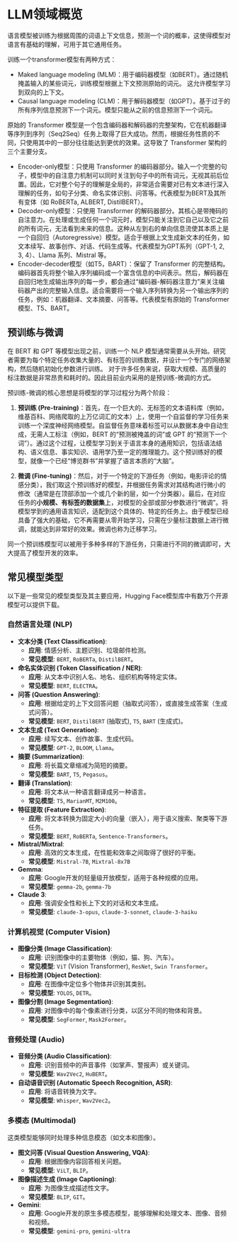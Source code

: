 # LLM领域概览

语言模型被训练为根据周围的词语上下文信息，预测一个词的概率，这使得模型对语言有基础的理解，可用于其它通用任务。

训练一个transformer模型有两种方式：
- Maked language modeling (MLM)：用于编码器模型（如BERT）。通过随机掩盖输入的某些词元，训练模型根据上下文预测原始的词元。
  这允许模型学习到双向的上下文。
- Causal language modeling (CLM)：用于解码器模型（如GPT）。基于过于的所有序列信息预测下一个词元。模型只能从之前的信息预测下一个词元。

原始的 Transformer 模型是一个包含编码器和解码器的完整架构，它在机器翻译等序列到序列（Seq2Seq）任务上取得了巨大成功。然而，根据任务性质的不同，只使用其中的一部分往往能达到更优的效果。这导致了 Transformer 架构的三个主要分支。
- Encoder-only模型：只使用 Transformer 的编码器部分。输入一个完整的句子，模型中的自注意力机制可以同时关注到句子中的所有词元，无视其前后位置。因此，它对整个句子的理解是全局的，非常适合需要对已有文本进行深入理解的任务，如句子分类、命名实体识别、问答等。代表模型为BERT及其所有变体（如 RoBERTa, ALBERT, DistilBERT）。
- Decoder-only模型：只使用 Transformer 的解码器部分。其核心是带掩码的自注意力。在处理或生成任何一个词元时，模型只能关注到它自己以及它之前的所有词元，无法看到未来的信息。这种从左到右的单向信息流使其本质上是一个自回归（Autoregressive）模型。适合于根据上文生成新文本的任务，如文本续写、故事创作、对话、代码生成等。代表模型为GPT系列（GPT-1, 2, 3, 4）、Llama 系列、Mistral 等。
- Encoder-decoder模型（如T5，BART）：保留了 Transformer 的完整结构。编码器首先将整个输入序列编码成一个富含信息的中间表示。然后，解码器在自回归地生成输出序列的每一步，都会通过“编码器-解码器注意力”来关注编码器产出的完整输入信息。适合需要将一个输入序列转换为另一个输出序列的任务，例如：机器翻译、文本摘要、问答等。代表模型有原始的 Transformer 模型、T5、BART。

## 预训练与微调

在 BERT 和 GPT 等模型出现之前，训练一个 NLP 模型通常需要从头开始。研究者需要为每个特定任务收集大量的、有标签的训练数据，并设计一个专门的网络架构，然后随机初始化参数进行训练。
对于许多任务来说，获取大规模、高质量的标注数据是非常昂贵和耗时的。因此目前业内采用的是预训练-微调的方式。

预训练-微调的核心思想是将模型的学习过程分为两个阶段：

1.  **预训练 (Pre-training)**：首先，在一个巨大的、无标签的文本语料库（例如，维基百科、网络爬取的上万亿词汇的文本）上，使用一个自监督的学习任务来训练一个深度神经网络模型。自监督任务意味着标签可以从数据本身中自动生成，无需人工标注（例如，BERT 的“预测被掩盖的词”或 GPT 的“预测下一个词”）。通过这个过程，让模型学习到关于语言本身的通用知识，包括语法结构、语义信息、事实知识、语用学乃至一定的推理能力。这个预训练好的模型，就像一个已经“博览群书”并掌握了语言本质的“大脑”。

2.  **微调 (Fine-tuning)**：然后，对于一个特定的下游任务（例如，电影评论的情感分类），我们取这个预训练好的模型，并根据任务需求对其结构进行微小的修改（通常是在顶部添加一个或几个新的层，如一个分类器）。最后，在对应任务的**小规模、有标签的数据集**上，对模型的全部或部分参数进行“微调”。将模型学到的通用语言知识，适配到这个具体的、特定的任务上。由于模型已经具备了强大的基础，它不再需要从零开始学习，只需在少量标注数据上进行微调，就能达到非常好的效果。微调也称为迁移学习。

同一个预训练模型可以被用于多种多样的下游任务，只需进行不同的微调即可，大大提高了模型开发的效率。


## 常见模型类型

以下是一些常见的模型类型及其主要应用，Hugging Face模型库中有数万个开源模型可以提供下载。

### 自然语言处理 (NLP)

-   **文本分类 (Text Classification)**:
    -   **应用**: 情感分析、主题识别、垃圾邮件检测。
    -   **常见模型**: `BERT`, `RoBERTa`, `DistilBERT`。
-   **命名实体识别 (Token Classification / NER)**:
    -   **应用**: 从文本中识别人名、地名、组织机构等特定实体。
    -   **常见模型**: `BERT`, `ELECTRA`。
-   **问答 (Question Answering)**:
    -   **应用**: 根据给定的上下文回答问题（抽取式问答），或直接生成答案（生成式问答）。
    -   **常见模型**: `BERT`, `DistilBERT` (抽取式), `T5`, `BART` (生成式)。
-   **文本生成 (Text Generation)**:
    -   **应用**: 续写文本、创作故事、生成代码。
    -   **常见模型**: `GPT-2`, `BLOOM`, `Llama`。
-   **摘要 (Summarization)**:
    -   **应用**: 将长篇文章缩减为简短的摘要。
    -   **常见模型**: `BART`, `T5`, `Pegasus`。
-   **翻译 (Translation)**:
    -   **应用**: 将文本从一种语言翻译成另一种语言。
    -   **常见模型**: `T5`, `MarianMT`, `M2M100`。
-   **特征提取 (Feature Extraction)**:
    -   **应用**: 将文本转换为固定大小的向量（嵌入），用于语义搜索、聚类等下游任务。
    -   **常见模型**: `BERT`, `RoBERTa`, `Sentence-Transformers`。
-   **Mistral/Mixtral**:
    -   **应用**: 高效的文本生成，在性能和效率之间取得了很好的平衡。
    -   **常见模型**: `Mistral-7B`, `Mixtral-8x7B`
-   **Gemma**:
    -   **应用**: Google开发的轻量级开放模型，适用于各种规模的应用。
    -   **常见模型**: `gemma-2b`, `gemma-7b`
-   **Claude 3**:
    -   **应用**: 强调安全性和长上下文的对话和文本生成。
    -   **常见模型**: `claude-3-opus`, `claude-3-sonnet`, `claude-3-haiku`

### 计算机视觉 (Computer Vision)

-   **图像分类 (Image Classification)**:
    -   **应用**: 识别图像中的主要物体（例如，猫、狗、汽车）。
    -   **常见模型**: `ViT` (Vision Transformer), `ResNet`, `Swin Transformer`。
-   **目标检测 (Object Detection)**:
    -   **应用**: 在图像中定位多个物体并识别其类别。
    -   **常见模型**: `YOLOS`, `DETR`。
-   **图像分割 (Image Segmentation)**:
    -   **应用**: 对图像中的每个像素进行分类，以区分不同的物体和背景。
    -   **常见模型**: `SegFormer`, `Mask2Former`。

### 音频处理 (Audio)

-   **音频分类 (Audio Classification)**:
    -   **应用**: 识别音频中的声音事件（如掌声、警报声）或关键词。
    -   **常见模型**: `Wav2Vec2`, `HuBERT`。
-   **自动语音识别 (Automatic Speech Recognition, ASR)**:
    -   **应用**: 将语音转换为文字。
    -   **常见模型**: `Whisper`, `Wav2Vec2`。

### 多模态 (Multimodal)

这类模型能够同时处理多种信息模态（如文本和图像）。

-   **图文问答 (Visual Question Answering, VQA)**:
    -   **应用**: 根据图像内容回答相关问题。
    -   **常见模型**: `ViLT`, `BLIP`。
-   **图像描述生成 (Image Captioning)**:
    -   **应用**: 为图像生成描述性文字。
    -   **常见模型**: `BLIP`, `GIT`。
-   **Gemini**:
    -   **应用**: Google开发的原生多模态模型，能够理解和处理文本、图像、音频和视频。
    -   **常见模型**: `gemini-pro`, `gemini-ultra`